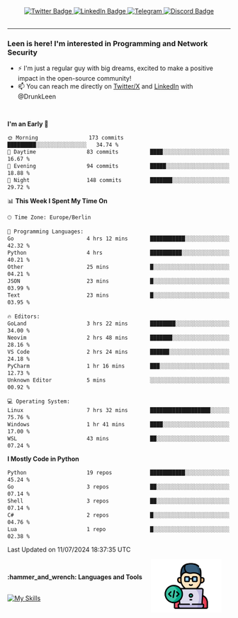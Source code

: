 <div id="badges" align="center">
  <a href="https://twitter.com/DrunkLeen">
    <img src="https://img.shields.io/badge/Twitter-blue?style=for-the-badge&logo=twitter&logoColor=white" alt="Twitter Badge"/>
  </a>
  <a href="https://www.instagram.com/reza.df.x">  
    <img src="https://img.shields.io/badge/LinkedIn-skyblue?style=for-the-badge&logo=LinkedIn&logoColor=black" alt="LinkedIn Badge"/>
  </a>
  <a href="http://telegram.me/rezadfx">
    <img src="https://img.shields.io/badge/Telegram-white?style=for-the-badge&logo=telegram&logoColor=blue" alt=Telegram Badge"/>
  </a>
  <a href="https://discord.com/users/DrunkLeen">
    <img src="https://img.shields.io/badge/Discord-gray?style=for-the-badge&logo=discord&logoColor=white" alt="Discord Badge"/>
  </a>
  <br>
  <img src="https://komarev.com/ghpvc/?username=drunkleen&style=flat-square&color=red" alt=""/>
</div>


---


### <summary><b> Leen is here! I'm interested in Programming and Network Security</b></summary>

- :zap: I'm just a regular guy with big dreams, excited to make a positive impact in the open-source community!
- :mailbox: You can reach me directly on [Twitter/X](https://twitter.com/DrunkLeen) and [LinkedIn](https://www.linkedin.com/in/drunkleen/) with @DrunkLeen

<br>

<!-- <details>
<summary><b>:gear: &nbsp;Git statistics</b></summary>
<br>

[![Top Langs](https://github-readme-stats.vercel.app/api/top-langs/?username=drunkleen&layout=compact&theme=github_dark#gh-dark-mode-only)](https://github.com/drunkleen/github-readme-stats)
[![Top Langs](https://github-readme-stats.vercel.app/api/top-langs/?username=drunkleen&layout=compact&theme=vue#gh-light-mode-only)](https://github.com/drunkleen/github-readme-stats)
[![DrunkLeen's GitHub stats-Dark](https://github-readme-stats.vercel.app/api?username=drunkleen&show_icons=true&theme=github_dark#gh-dark-mode-only)](https://github.com/drunkleen/)
[![DrunkLeen's GitHub stats-Light](https://github-readme-stats.vercel.app/api?username=drunkleen&show_icons=true&theme=vue#gh-light-mode-only)](https://github.com/drunkleen/github-readme-stats)
[![willianrod's wakatime stats](https://github-readme-stats.vercel.app/api/wakatime?username=drunkleen&theme=github_dark#gh-dark-mode-only)](https://github.com/drunkleen/github-readme-stats)
[![willianrod's wakatime stats](https://github-readme-stats.vercel.app/api/wakatime?username=drunkleen&layout=compact&theme=vue#gh-light-mode-only)](https://github.com/drunkleen/github-readme-stats)

</details> -->


<!--START_SECTION:waka-->
**I'm an Early 🐤** 

```text
🌞 Morning                173 commits         █████████░░░░░░░░░░░░░░░░   34.74 % 
🌆 Daytime                83 commits          ████░░░░░░░░░░░░░░░░░░░░░   16.67 % 
🌃 Evening                94 commits          █████░░░░░░░░░░░░░░░░░░░░   18.88 % 
🌙 Night                  148 commits         ███████░░░░░░░░░░░░░░░░░░   29.72 % 
```


📊 **This Week I Spent My Time On** 

```text
🕑︎ Time Zone: Europe/Berlin

💬 Programming Languages: 
Go                       4 hrs 12 mins       ███████████░░░░░░░░░░░░░░   42.32 % 
Python                   4 hrs               ██████████░░░░░░░░░░░░░░░   40.21 % 
Other                    25 mins             █░░░░░░░░░░░░░░░░░░░░░░░░   04.21 % 
JSON                     23 mins             █░░░░░░░░░░░░░░░░░░░░░░░░   03.99 % 
Text                     23 mins             █░░░░░░░░░░░░░░░░░░░░░░░░   03.95 % 

🔥 Editors: 
GoLand                   3 hrs 22 mins       ████████░░░░░░░░░░░░░░░░░   34.00 % 
Neovim                   2 hrs 48 mins       ███████░░░░░░░░░░░░░░░░░░   28.16 % 
VS Code                  2 hrs 24 mins       ██████░░░░░░░░░░░░░░░░░░░   24.18 % 
PyCharm                  1 hr 16 mins        ███░░░░░░░░░░░░░░░░░░░░░░   12.73 % 
Unknown Editor           5 mins              ░░░░░░░░░░░░░░░░░░░░░░░░░   00.92 % 

💻 Operating System: 
Linux                    7 hrs 32 mins       ███████████████████░░░░░░   75.76 % 
Windows                  1 hr 41 mins        ████░░░░░░░░░░░░░░░░░░░░░   17.00 % 
WSL                      43 mins             ██░░░░░░░░░░░░░░░░░░░░░░░   07.24 % 
```

**I Mostly Code in Python** 

```text
Python                   19 repos            ███████████░░░░░░░░░░░░░░   45.24 % 
Go                       3 repos             ██░░░░░░░░░░░░░░░░░░░░░░░   07.14 % 
Shell                    3 repos             ██░░░░░░░░░░░░░░░░░░░░░░░   07.14 % 
C#                       2 repos             █░░░░░░░░░░░░░░░░░░░░░░░░   04.76 % 
Lua                      1 repo              █░░░░░░░░░░░░░░░░░░░░░░░░   02.38 % 
```




 Last Updated on 11/07/2024 18:37:35 UTC
<!--END_SECTION:waka-->

<img align='right' height='120' style="margin-right:20px" src='assets/img/programmer.png' alt='Programmer'>


<p align="center">
<br>



 <summary><b>:hammer_and_wrench: Languages and Tools</b></summary><br>
<p align="center">

[![My Skills](https://skillicons.dev/icons?i=git,python,rust,java,fastapi,django,flask,spring,linux,go,neovim,vscode,idea,postgres,postman,ps,pr,arch&perline=9)](https://github.com/drunkleen/)

